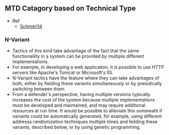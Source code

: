 ## MTD Catagory based on Technical Type

- Ref
  - [Schmerl14](http://www.cs.cmu.edu/~garlan/publications/CMU-ISR-14-109.pdf)

### N-Variant
- Tactics of this kind take advantage of the fact that the same functionaility in a system can be provided by multiple different implementations. 
- For example, in developing a web application, it is possible to use HTTP servers like Apache's Tomcat or Microsoft's IIS.
- N-Variant tactics have the feature where they can take advantages of both, either by fielding these variants simultaneously or by preiodically switching between them.
- From a defender's perspective, having multiple versions typically increases the cost of the system because multiple implementations must be developed and maintained, and may require additional resources at run time. It would be possible to alleviate this somewaht if variants could be automatically generated, for example, using different addresss randomization techniques multiple times and feilding these variants, described below, or by using genetic programming. 
